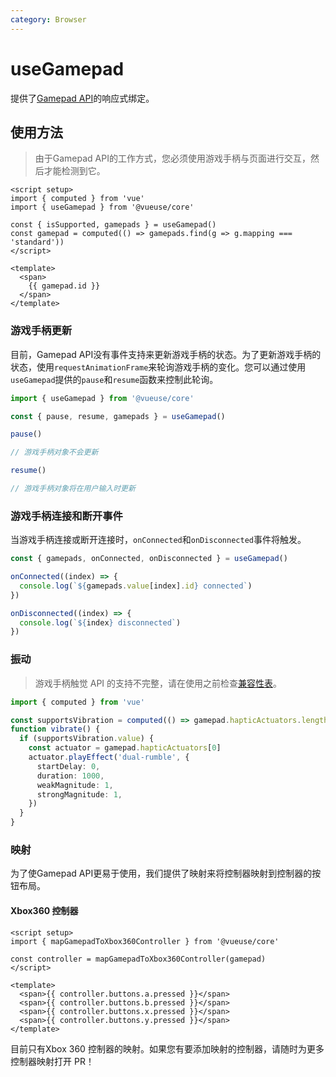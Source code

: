 ```yaml
---
category: Browser
---
```


# useGamepad

提供了[Gamepad API](https://developer.mozilla.org/en-US/docs/Web/API/Gamepad_API)的响应式绑定。

## 使用方法

> 由于Gamepad API的工作方式，您必须使用游戏手柄与页面进行交互，然后才能检测到它。

```vue
<script setup>
import { computed } from 'vue'
import { useGamepad } from '@vueuse/core'

const { isSupported, gamepads } = useGamepad()
const gamepad = computed(() => gamepads.find(g => g.mapping === 'standard'))
</script>

<template>
  <span>
    {{ gamepad.id }}
  </span>
</template>
```

### 游戏手柄更新

目前，Gamepad API没有事件支持来更新游戏手柄的状态。为了更新游戏手柄的状态，使用`requestAnimationFrame`来轮询游戏手柄的变化。您可以通过使用`useGamepad`提供的`pause`和`resume`函数来控制此轮询。

```ts
import { useGamepad } from '@vueuse/core'

const { pause, resume, gamepads } = useGamepad()

pause()

// 游戏手柄对象不会更新

resume()

// 游戏手柄对象将在用户输入时更新
```

### 游戏手柄连接和断开事件

当游戏手柄连接或断开连接时，`onConnected`和`onDisconnected`事件将触发。

```ts
const { gamepads, onConnected, onDisconnected } = useGamepad()

onConnected((index) => {
  console.log(`${gamepads.value[index].id} connected`)
})

onDisconnected((index) => {
  console.log(`${index} disconnected`)
})
```

### 振动

> 游戏手柄触觉 API 的支持不完整，请在使用之前检查[兼容性表](https://developer.mozilla.org/en-US/docs/Web/API/GamepadHapticActuator#browser_compatibility)。

```ts
import { computed } from 'vue'

const supportsVibration = computed(() => gamepad.hapticActuators.length > 0)
function vibrate() {
  if (supportsVibration.value) {
    const actuator = gamepad.hapticActuators[0]
    actuator.playEffect('dual-rumble', {
      startDelay: 0,
      duration: 1000,
      weakMagnitude: 1,
      strongMagnitude: 1,
    })
  }
}
```

### 映射

为了使Gamepad API更易于使用，我们提供了映射来将控制器映射到控制器的按钮布局。

#### Xbox360 控制器

```vue
<script setup>
import { mapGamepadToXbox360Controller } from '@vueuse/core'

const controller = mapGamepadToXbox360Controller(gamepad)
</script>

<template>
  <span>{{ controller.buttons.a.pressed }}</span>
  <span>{{ controller.buttons.b.pressed }}</span>
  <span>{{ controller.buttons.x.pressed }}</span>
  <span>{{ controller.buttons.y.pressed }}</span>
</template>
```

目前只有Xbox 360 控制器的映射。如果您有要添加映射的控制器，请随时为更多控制器映射打开 PR！
